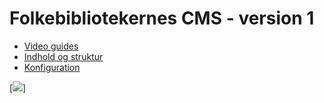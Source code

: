 # Folkebibliotekernes CMS - version 1 

*   [Video guides](./ddbcms-video-guides.md)
*   [Indhold og struktur](./ddbcms-struktur-og-indhold.md)
*   [Konfiguration](./ddb-cms-manual-konfiguration.md)

[![](https://user-images.githubusercontent.com/1641342/167098483-8eb0e3cb-3c5a-4eb1-8fe2-63a4679bc358.jpg)]
